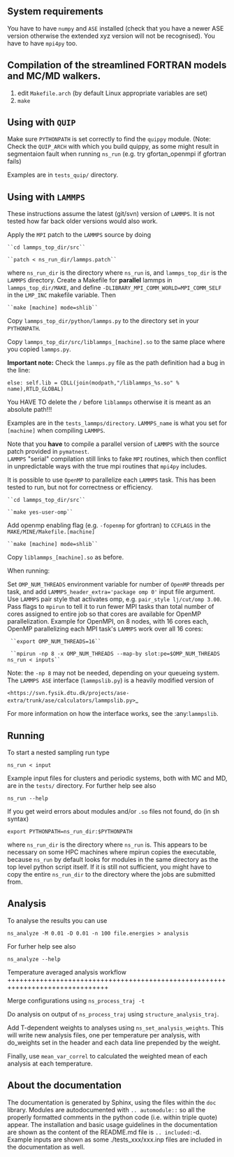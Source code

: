 System requirements
------------------------------------------------------------------------------

You have to have ``numpy`` and ``ASE`` installed (check that you have a newer ASE
version otherwise the extended xyz version will not be recognised). 
You have to have ``mpi4py`` too.


Compilation of the streamlined FORTRAN models and MC/MD walkers.
------------------------------------------------------------------------------

1. edit ``Makefile.arch`` (by default Linux appropriate variables are set)
2. ``make``


Using with ``QUIP``
------------------------------------------------------------------------------

Make sure ``PYTHONPATH`` is set correctly to find the ``quippy`` module.
(Note: Check the ``QUIP_ARCH`` with which you build quippy, as some might result in segmentaion fault when running
``ns_run`` (e.g. try gfortan_openmpi if gfortran fails)

Examples are in ``tests_quip/`` directory.


Using with ``LAMMPS``
------------------------------------------------------------------------------

These instructions assume the latest (git/svn) version of ``LAMMPS``.  It is not tested how
far back older versions would also work.

Apply the ``MPI`` patch to the ``LAMMPS`` source by doing

    ``cd lammps_top_dir/src``

    ``patch < ns_run_dir/lammps.patch``

where ``ns_run_dir`` is the directory where ``ns_run`` is, and ``lammps_top_dir`` is the ``LAMMPS`` directory.
Create a Makefile for **parallel** lammps in ``lammps_top_dir/MAKE``, and define ``-DLIBRARY_MPI_COMM_WORLD=MPI_COMM_SELF`` 
in the ``LMP_INC`` makefile variable. Then

    ``make [machine] mode=shlib``

Copy ``lammps_top_dir/python/lammps.py`` to the directory set in your ``PYTHONPATH``.

Copy ``lammps_top_dir/src/liblammps_[machine].so`` to the same place where you copied ``lammps.py``.

**Important note:** Check the ``lammps.py`` file as the path definition had a bug in the line:

``else: self.lib = CDLL(join(modpath,"/liblammps_%s.so" % name),RTLD_GLOBAL)`` 

You HAVE TO delete the ``/`` before ``liblammps`` otherwise it is meant as an absolute path!!!

Examples are in the ``tests_lammps/directory``.  ``LAMMPS_name`` is what you set for ``[machine]`` when compiling ``LAMMPS``.

Note that you **have** to compile a parallel version of ``LAMMPS`` with the source patch provided in ``pymatnest``.  
``LAMMPS`` "serial" compilation still links to fake ``MPI`` routines, which then conflict in unpredictable ways with 
the true mpi routines that ``mpi4py`` includes.

It is possible to use ``OpenMP`` to parallelize each ``LAMMPS`` task.  This has been tested to run, but not for correctness or efficiency.

    ``cd lammps_top_dir/src``

    ``make yes-user-omp``

Add openmp enabling flag (e.g. ``-fopenmp`` for gfortran) to ``CCFLAGS`` in the ``MAKE/MINE/Makefile.[machine]``

    ``make [machine] mode=shlib``

Copy ``liblammps_[machine].so`` as before.

When running:

Set ``OMP_NUM_THREADS`` environment variable for number of ``OpenMP`` threads per task, and
add ``LAMMPS_header_extra='package omp 0'`` input file argument.
Use ``LAMMPS`` pair style that activates omp, e.g. ``pair_style lj/cut/omp 3.00``.
Pass flags to ``mpirun`` to tell it to run fewer MPI tasks than total number of cores assigned to entire job so that cores are 
available for OpenMP parallelization.
Example for OpenMPI, on 8 nodes, with 16 cores each, OpenMP parallelizing each MPI task's ``LAMMPS`` work over all 16 cores:

     ``export OMP_NUM_THREADS=16``

     ``mpirun -np 8 -x OMP_NUM_THREADS --map-by slot:pe=$OMP_NUM_THREADS ns_run < inputs``

Note: the ``-np 8`` may not be needed, depending on your queueing system.
The ``LAMMPS ASE`` interface (``lammpslib.py``) is a heavily modified version of

`<https://svn.fysik.dtu.dk/projects/ase-extra/trunk/ase/calculators/lammpslib.py>`_

For more information on how the interface works, see the :any:`lammpslib`.

Running 
------------------------------------------------------------------------------

To start a nested sampling run type

   ``ns_run < input``

Example input files for clusters and periodic systems, both with MC and MD, are in the ``tests/`` directory.
For further help see also

   ``ns_run --help``

If you get weird errors about modules and/or ``.so`` files not found, do (in sh syntax)

   ``export PYTHONPATH=ns_run_dir:$PYTHONPATH``

where ``ns_run_dir`` is the directory where ``ns_run`` is.
This appears to be necessary on some HPC machines where mpirun copies the executable,
because ``ns_run`` by default looks for modules in the same directory as the top level 
python script itself. If it is still not sufficient, you might have to copy the entire ``ns_run_dir``
to the directory where the jobs are submitted from.


Analysis
------------------------------------------------------------------------------

To analyse the results you can use

   ``ns_analyze -M 0.01 -D 0.01 -n 100 file.energies > analysis``

For furher help see also

   ``ns_analyze --help``


Temperature averaged analysis workflow
+++++++++++++++++++++++++++++++++++++++++++++++++++++++++++++++++++++++++++++++

Merge configurations using
   ``ns_process_traj -t``

Do analysis on output of ``ns_process_traj`` using ``structure_analysis_traj``.

Add T-dependent weights to analyses using ``ns_set_analysis_weights``.  This will write new analysis files, one per temperature per analysis, with do_weights set in the header and each data line prepended by the weight.

Finally, use ``mean_var_correl`` to calculated the weighted mean of each analysis at each temperature.

About the documentation
------------------------------------------------------------------------------

The documentation is generated by Sphinx, using the files within the ``doc`` library.
Modules are autodocumented with ``.. automodule::`` so all the properly formatted comments
in the python code (i.e. within triple quote) appear.
The installation and basic usage guidelines in the documentation are shown as the content of the README.md file
is ``.. included:``-d.
Example inputs are shown as some ./tests_xxx/xxx.inp files are included in the documentation as well. 

